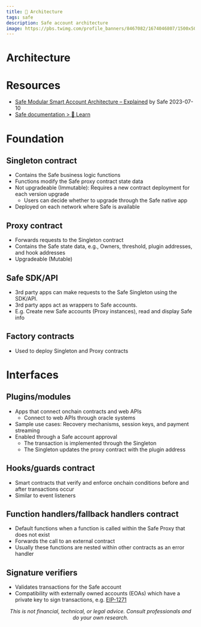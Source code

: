 ```yaml
---
title: 🔰 Architecture
tags: safe
description: Safe account architecture
image: https://pbs.twimg.com/profile_banners/8467082/1674046807/1500x500
---
```


# Architecture

# Resources

- [Safe Modular Smart Account Architecture – Explained](https://safe.mirror.xyz/t76RZPgEKdRmWNIbEzi75onWPeZrBrwbLRejuj-iPpQ) by Safe 2023-07-10
- [Safe documentation > 🔰 Learn](https://docs.safe.global/learn)

# Foundation

## Singleton contract

- Contains the Safe business logic functions
- Functions modify the Safe proxy contract state data
- Not upgradeable (Immutable): Requires a new contract deployment for each version upgrade
    - Users can decide whether to upgrade through the Safe native app
- Deployed on each network where Safe is available

## Proxy contract

- Forwards requests to the Singleton contract
- Contains the Safe state data, e.g., Owners, threshold, plugin addresses, and hook addresses
- Upgradeable (Mutable)

## Safe SDK/API

- 3rd party apps can make requests to the Safe Singleton using the SDK/API.
- 3rd party apps act as wrappers to Safe accounts.
- E.g. Create new Safe accounts (Proxy instances), read and display Safe info

## Factory contracts

- Used to deploy Singleton and Proxy contracts

# Interfaces

## Plugins/modules

- Apps that connect onchain contracts and web APIs
    - Connect to web APIs through oracle systems
- Sample use cases: Recovery mechanisms, session keys, and payment streaming
- Enabled through a Safe account approval
    - The transaction is implemented through the Singleton
    - The Singleton updates the proxy contract with the plugin address

## Hooks/guards contract

- Smart contracts that verify and enforce onchain conditions before and after transactions occur
- Similar to event listeners

## Function handlers/fallback handlers contract

- Default functions when a function is called within the Safe Proxy that does not exist
- Forwards the call to an external contract
- Usually these functions are nested within other contracts as an error handler

## Signature verifiers

- Validates transactions for the Safe account
- Compatibility with externally owned accounts (EOAs) which have a private key to sign transactions, e.g. [EIP-1271](https://eips.ethereum.org/EIPS/eip-1271)

<p style="text-align: center; font-style: italic">This is not financial, technical, or legal advice. Consult professionals and do your own research.</p>

<style>
    .markdown-body h1 {
        font-weight: 700;
        font-size: 3.4rem;
    }
    .markdown-body {
        font-size: 1.8rem;
    }
    .markdown-body a:link {
        color: #3C8974
    }
    .markdown-body a:hover {
        color: #225347 
    }
    .markdown-body a:active {
        color: #225347
    }
</style>